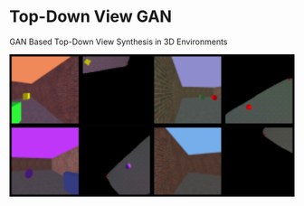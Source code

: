 # Top-Down View GAN
 GAN Based Top-Down View Synthesis in 3D Environments

 <img src="assets/anim.png" width="544">
